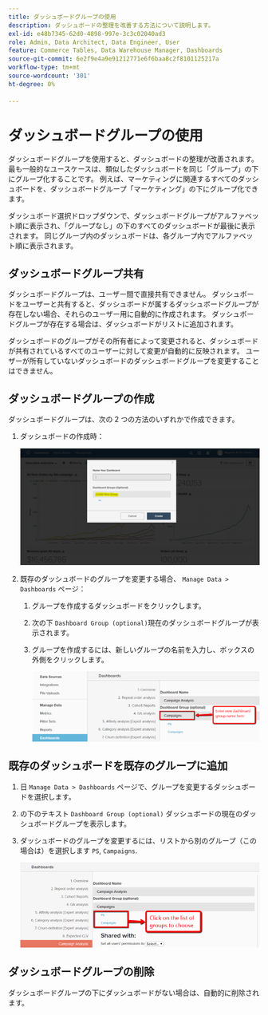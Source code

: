 ```yaml
---
title: ダッシュボードグループの使用
description: ダッシュボードの整理を改善する方法について説明します。
exl-id: e48b7345-62d0-4898-997e-3c3c02040ad3
role: Admin, Data Architect, Data Engineer, User
feature: Commerce Tables, Data Warehouse Manager, Dashboards
source-git-commit: 6e2f9e4a9e91212771e6f6baa8c2f8101125217a
workflow-type: tm+mt
source-wordcount: '301'
ht-degree: 0%

---
```


# ダッシュボードグループの使用

ダッシュボードグループを使用すると、ダッシュボードの整理が改善されます。 最も一般的なユースケースは、類似したダッシュボードを同じ「グループ」の下にグループ化することです。 例えば、マーケティングに関連するすべてのダッシュボードを、ダッシュボードグループ「マーケティング」の下にグループ化できます。

ダッシュボード選択ドロップダウンで、ダッシュボードグループがアルファベット順に表示され、「グループなし」の下のすべてのダッシュボードが最後に表示されます。 同じグループ内のダッシュボードは、各グループ内でアルファベット順に表示されます。

## ダッシュボードグループ共有

ダッシュボードグループは、ユーザー間で直接共有できません。 ダッシュボードをユーザーと共有すると、ダッシュボードが属するダッシュボードグループが存在しない場合、それらのユーザー用に自動的に作成されます。 ダッシュボードグループが存在する場合は、ダッシュボードがリストに追加されます。

ダッシュボードのグループがその所有者によって変更されると、ダッシュボードが共有されているすべてのユーザーに対して変更が自動的に反映されます。 ユーザーが所有していないダッシュボードのダッシュボードグループを変更することはできません。

## ダッシュボードグループの作成

ダッシュボードグループは、次の 2 つの方法のいずれかで作成できます。

1. ダッシュボードの作成時：

   ![ダッシュボードグループの作成](../../assets/create-dashboard-groups-new-dashboard.png)

1. 既存のダッシュボードのグループを変更する場合、 `Manage Data > Dashboards` ページ：

   1. グループを作成するダッシュボードをクリックします。

   1. 次の下 `Dashboard Group (optional)`現在のダッシュボードグループが表示されます。

   1. グループを作成するには、新しいグループの名前を入力し、ボックスの外側をクリックします。

      ![ダッシュボードグループの作成](../../assets/create-dashboard-groups-existing-dashboard.png)

## 既存のダッシュボードを既存のグループに追加

1. 日 `Manage Data > Dashboards` ページで、グループを変更するダッシュボードを選択します。

1. の下のテキスト `Dashboard Group (optional)` ダッシュボードの現在のダッシュボードグループを表示します。

1. ダッシュボードのグループを変更するには、リストから別のグループ（この場合は）を選択します `PS`, `Campaigns`.

   ![グループダッシュボードの変更](../../assets/add-existing-dashboard-existing-group.png)

## ダッシュボードグループの削除

ダッシュボードグループの下にダッシュボードがない場合は、自動的に削除されます。
